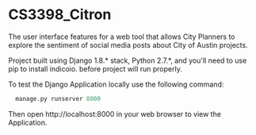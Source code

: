 # CS3398_Citron

The user interface features for a web tool that allows City Planners to explore the sentiment of social media posts
about City of Austin projects.

Project built using Django 1.8.* stack, Python 2.7.*, and you'll need to use pip to install indicoio. before project
will run properly.

To test the Django Application locally use the following command:
```python
  manage.py runserver 8000
```
Then open http://localhost:8000 in your web browser to view the Application.
